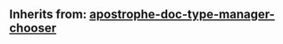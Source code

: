 ## Inherits from: [apostrophe-doc-type-manager-chooser](../apostrophe-doc-type-manager/browser-apostrophe-doc-type-manager-chooser.html)

